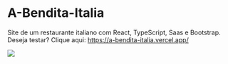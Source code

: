 # A-Bendita-Italia
Site de um restaurante italiano com React, TypeScript, Saas e Bootstrap.
Deseja testar? Clique aqui: https://a-bendita-italia.vercel.app/

<img src='https://portifolio-brunom764.vercel.app/static/media/eventsCalendar.c904ad1774d752044715.png' heigth:10rem width:50rem/>
